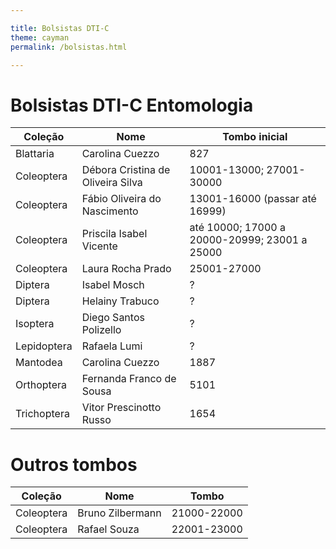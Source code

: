```yaml
---

title: Bolsistas DTI-C
theme: cayman
permalink: /bolsistas.html

---
```


# Bolsistas DTI-C Entomologia

Coleção | Nome  | Tombo inicial
------------ | ------------- | -------------
Blattaria | Carolina Cuezzo | 827
Coleoptera | Débora Cristina de Oliveira Silva | 10001-13000; 27001-30000
Coleoptera | Fábio Oliveira do Nascimento | 13001-16000 (passar até 16999)
Coleoptera | Priscila Isabel Vicente | até 10000; 17000 a 20000-20999; 23001 a 25000
Coleoptera | Laura Rocha Prado | 25001-27000
Diptera | Isabel Mosch | ?
Diptera | Helainy Trabuco | ?
Isoptera | Diego Santos Polizello | ?
Lepidoptera | Rafaela Lumi | ?
Mantodea | Carolina Cuezzo | 1887
Orthoptera | Fernanda Franco de Sousa | 5101
Trichoptera | Vitor Prescinotto Russo | 1654

# Outros tombos

Coleção | Nome | Tombo
------------ | ------------- | -------------
Coleoptera  | Bruno Zilbermann | 21000-22000
Coleoptera | Rafael Souza | 22001-23000

